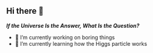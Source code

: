 ## Hi there 👋
***If the Universe Is the Answer, What Is the Question?***
- 🔭 I’m currently working on boring things
- 🌱 I’m currently learning how the Higgs particle works
  
<!--
**Giampyno/Giampyno** is a ✨ _special_ ✨ repository because its `README.md` (this file) appears on your GitHub profile.

Here are some ideas to get you started:

- 🔭 I’m currently working on ...
- 🌱 I’m currently learning ...
- 👯 I’m looking to collaborate on ...
- 🤔 I’m looking for help with ...
- 💬 Ask me about ...
- 📫 How to reach me: ...
- 😄 Pronouns: ...
- ⚡ Fun fact: ...
-->
